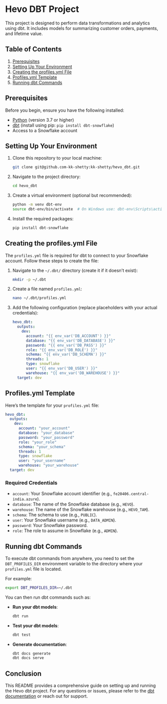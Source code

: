 # Hevo DBT Project

This project is designed to perform data transformations and analytics using dbt. It includes models for summarizing customer orders, payments, and lifetime value.

## Table of Contents

1. [Prerequisites](#prerequisites)
2. [Setting Up Your Environment](#setting-up-your-environment)
3. [Creating the profiles.yml File](#creating-the-profilesyml-file)
4. [Profiles.yml Template](#profilesyml-template)
5. [Running dbt Commands](#running-dbt-commands)

## Prerequisites

Before you begin, ensure you have the following installed:

- [Python](https://www.python.org/downloads/) (version 3.7 or higher)
- [dbt](https://docs.getdbt.com/docs/installation) (install using pip: `pip install dbt-snowflake`)
- Access to a Snowflake account

## Setting Up Your Environment

1. Clone this repository to your local machine:

   ```bash
   git clone git@github.com-kk-shetty:kk-shetty/hevo_dbt.git
   ```

2. Navigate to the project directory:

   ```bash
   cd hevo_dbt
   ```

3. Create a virtual environment (optional but recommended):

   ```bash
   python -m venv dbt-env
   source dbt-env/bin/activate  # On Windows use: dbt-env\Scripts\activate
   ```

4. Install the required packages:

   ```bash
   pip install dbt-snowflake
   ```

## Creating the profiles.yml File

The `profiles.yml` file is required for dbt to connect to your Snowflake account. Follow these steps to create the file:

1. Navigate to the `~/.dbt/` directory (create it if it doesn’t exist):

   ```bash
   mkdir -p ~/.dbt
   ```

2. Create a file named `profiles.yml`:

   ```bash
   nano ~/.dbt/profiles.yml
   ```

3. Add the following configuration (replace placeholders with your actual credentials):

   ```yaml
   hevo_dbt:
     outputs:
       dev:
         account: "{{ env_var('DB_ACCOUNT') }}"
         database: "{{ env_var('DB_DATABASE') }}"
         password: "{{ env_var('DB_PASS') }}"
         role: "{{ env_var('DB_ROLE') }}"
         schema: "{{ env_var('DB_SCHEMA') }}"
         threads: 1
         type: snowflake
         user: "{{ env_var('DB_USER') }}"
         warehouse: "{{ env_var('DB_WAREHOUSE') }}"
     target: dev
   ```

## Profiles.yml Template

Here’s the template for your `profiles.yml` file:

```yaml
hevo_dbt:
  outputs:
    dev:
      account: "your_account"
      database: "your_database"
      password: "your_password"
      role: "your_role"
      schema: "your_schema"
      threads: 1
      type: snowflake
      user: "your_username"
      warehouse: "your_warehouse"
  target: dev
```

### Required Credentials

- `account`: Your Snowflake account identifier (e.g., `fe20406.central-india.azure`).
- `database`: The name of the Snowflake database (e.g., `HEVO`).
- `warehouse`: The name of the Snowflake warehouse (e.g., `HEVO_TAM`).
- `schema`: The schema to use (e.g., `PUBLIC`).
- `user`: Your Snowflake username (e.g., `DATA_ADMIN`).
- `password`: Your Snowflake password.
- `role`: The role to assume in Snowflake (e.g., `ADMIN`).

## Running dbt Commands

To execute dbt commands from anywhere, you need to set the `DBT_PROFILES_DIR` environment variable to the directory where your `profiles.yml` file is located. 

For example:

```bash
export DBT_PROFILES_DIR=~/.dbt
```

You can then run dbt commands such as:

- **Run your dbt models**:

  ```bash
  dbt run
  ```

- **Test your dbt models**:

  ```bash
  dbt test
  ```

- **Generate documentation**:

  ```bash
  dbt docs generate
  dbt docs serve
  ```

## Conclusion

This README provides a comprehensive guide on setting up and running the Hevo dbt project. For any questions or issues, please refer to the [dbt documentation](https://docs.getdbt.com/docs/introduction) or reach out for support.
